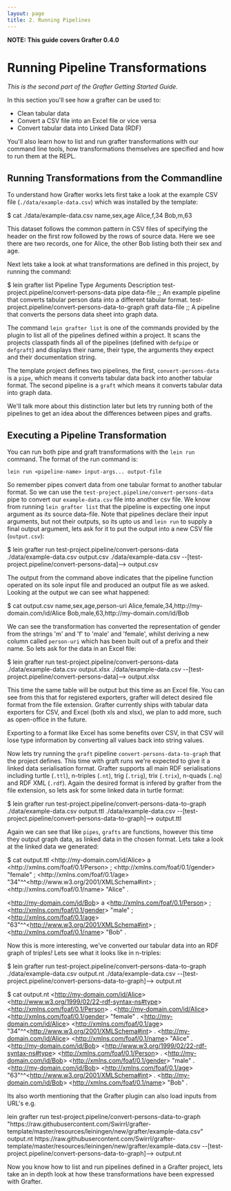 ```yaml
---
layout: page
title: 2. Running Pipelines
---
```


**NOTE: This guide covers Grafter 0.4.0**

# Running Pipeline Transformations

*This is the second part of the Grafter Getting Started Guide.*

In this section you'll see how a grafter can be used to:

- Clean tabular data
- Convert a CSV file into an Excel file or vice versa
- Convert tabular data into Linked Data (RDF)

You'll also learn how to list and run grafter transformations with our
command line tools, how transformations themselves are specified and
how to run them at the REPL.

## Running Transformations from the Commandline

To understand how Grafter works lets first take a look at the example
CSV file (`./data/example-data.csv`) which was installed by the
template:

<div class="terminal-wrapper">
  <div class="terminal-inner">$ cat ./data/example-data.csv
name,sex,age
Alice,f,34
Bob,m,63</div>
</div>

This dataset follows the common pattern in CSV files of specifying the
header on the first row followed by the rows of source data.  Here we
see there are two records, one for Alice, the other Bob listing both
their sex and age.

Next lets take a look at what transformations are defined in this
project, by running the command:

<div class="terminal-wrapper">
  <div class="terminal-inner">$ lein grafter list
Pipeline                                                     Type      Arguments            Description
test-project.pipeline/convert-persons-data                   pipe      data-file            ;; An example pipeline that converts tabular person data into a different tabular format.
test-project.pipeline/convert-persons-data-to-graph          graft     data-file            ;; A pipeline that converts the persons data sheet into graph data.</div>
</div>

The command `lein grafter list` is one of the commands provided by the
plugin to list all of the pipelines defined within a project.  It
scans the projects classpath finds all of the pipelines (defined with
`defpipe` or `defgraft`) and displays their name, their type, the
arguments they expect and their documentation string.

The template project defines two pipelines, the first,
`convert-persons-data` is a `pipe`, which means it converts tabular
data back into another tabular format.  The second pipeline is a
`graft` which means it converts tabular data into graph data.

We'll talk more about this distinction later but lets try running both
of the pipelines to get an idea about the differences between pipes
and grafts.

## Executing a Pipeline Transformation

You can run both pipe and graft transformations with the `lein run`
command.  The format of the run command is:

    lein run <pipeline-name> input-args... output-file

So remember pipes convert data from one tabular format to another
tabular format.  So we can use the
`test-project.pipeline/convert-persons-data` pipe to convert our
`example-data.csv` file into another csv file.  We know from running
`lein grafter list` that the pipeline is expecting one input argument
as its source data-file.  Note that pipelines declare their input
arguments, but not their outputs, so its upto us and `lein run` to
supply a final output argument, lets ask for it to put the output into
a new CSV file (`output.csv`):

<div class="terminal-wrapper">
  <div class="terminal-inner">$ lein grafter run test-project.pipeline/convert-persons-data ./data/example-data.csv output.csv
./data/example-data.csv --[test-project.pipeline/convert-persons-data]--> output.csv</div>
</div>

The output from the command above indicates that the pipeline function
operated on its sole input file and produced an output file as we
asked.  Looking at the output we can see what happened:

<div class="terminal-wrapper">
  <div class="terminal-inner">$ cat output.csv
name,sex,age,person-uri
Alice,female,34,http://my-domain.com/id/Alice
Bob,male,63,http://my-domain.com/id/Bob</div>
</div>

We can see the transformation has converted the representation of
gender from the strings 'm' and 'f' to 'male' and 'female', whilst
deriving a new column called `person-uri` which has been built out of
a prefix and their name.  So lets ask for the data in an Excel file:

<div class="terminal-wrapper">
  <div class="terminal-inner">$ lein grafter run test-project.pipeline/convert-persons-data ./data/example-data.csv output.xlsx
./data/example-data.csv --[test-project.pipeline/convert-persons-data]--> output.xlsx</div>
</div>

This time the same table will be output but this time as an Excel
file.  You can see from this that for registered exporters, grafter
will detect desired file format from the file extension.  Grafter
currently ships with tabular data exporters for CSV, and Excel (both
xls and xlsx), we plan to add more, such as open-office in the future.

Exporting to a format like Excel has some benefits over CSV, in that
CSV will lose type information by converting all values back into
string values.

Now lets try running the `graft` pipeline
`convert-persons-data-to-graph` that the project defines.  This time
with graft runs we're expected to give it a linked data serialisation
format.  Grafter supports all main RDF serialisations including turtle
(`.ttl`), n-triples (`.nt`), trig (`.trig`), trix (`.trix`), n-quads
(`.nq`) and RDF XML (`.rdf`).  Again the desired format is infered by
grafter from the file extension, so lets ask for some linked data in
turtle format:

<div class="terminal-wrapper">
  <div class="terminal-inner">$ lein grafter run test-project.pipeline/convert-persons-data-to-graph ./data/example-data.csv output.ttl
./data/example-data.csv --[test-project.pipeline/convert-persons-data-to-graph]--> output.ttl</div>
</div>

Again we can see that like `pipes`, `grafts` are functions, however
this time they output graph data, as linked data in the chosen format.
Lets take a look at the linked data we generated:

<div class="terminal-wrapper">
  <div class="terminal-inner">$ cat output.ttl
&lt;http://my-domain.com/id/Alice&gt; a &lt;http://xmlns.com/foaf/0.1/Person&gt; ;
	&lt;http://xmlns.com/foaf/0.1/gender&gt; "female" ;
	&lt;http://xmlns.com/foaf/0.1/age&gt; "34"^^&lt;http://www.w3.org/2001/XMLSchema#int&gt; ;
	&lt;http://xmlns.com/foaf/0.1/name&gt; "Alice" .

&lt;http://my-domain.com/id/Bob&gt; a &lt;http://xmlns.com/foaf/0.1/Person&gt; ;
	&lt;http://xmlns.com/foaf/0.1/gender&gt; "male" ;
	&lt;http://xmlns.com/foaf/0.1/age&gt; "63"^^&lt;http://www.w3.org/2001/XMLSchema#int&gt; ;
	&lt;http://xmlns.com/foaf/0.1/name&gt; "Bob" .</div>
</div>

Now this is more interesting, we've converted our tabular data into an
RDF graph of triples!  Lets see what it looks like in n-triples:

<div class="terminal-wrapper">
  <div class="terminal-inner">$ lein grafter run test-project.pipeline/convert-persons-data-to-graph ./data/example-data.csv output.nt
./data/example-data.csv --[test-project.pipeline/convert-persons-data-to-graph]--> output.nt

$ cat output.nt
&lt;http://my-domain.com/id/Alice&gt; &lt;http://www.w3.org/1999/02/22-rdf-syntax-ns#type&gt; &lt;http://xmlns.com/foaf/0.1/Person&gt; .
&lt;http://my-domain.com/id/Alice&gt; &lt;http://xmlns.com/foaf/0.1/gender&gt; "female" .
&lt;http://my-domain.com/id/Alice&gt; &lt;http://xmlns.com/foaf/0.1/age&gt; "34"^^&lt;http://www.w3.org/2001/XMLSchema#int&gt; .
&lt;http://my-domain.com/id/Alice&gt; &lt;http://xmlns.com/foaf/0.1/name&gt; "Alice" .
&lt;http://my-domain.com/id/Bob&gt; &lt;http://www.w3.org/1999/02/22-rdf-syntax-ns#type&gt; &lt;http://xmlns.com/foaf/0.1/Person&gt; .
&lt;http://my-domain.com/id/Bob&gt; &lt;http://xmlns.com/foaf/0.1/gender&gt; "male" .
&lt;http://my-domain.com/id/Bob&gt; &lt;http://xmlns.com/foaf/0.1/age&gt; "63"^^&lt;http://www.w3.org/2001/XMLSchema#int&gt; .
&lt;http://my-domain.com/id/Bob&gt; &lt;http://xmlns.com/foaf/0.1/name&gt; "Bob" .</div>
</div>

Its also worth mentioning that the Grafter plugin can also load inputs
from URL's e.g.

<div class="terminal-wrapper">
  <div class="terminal-inner">lein grafter run test-project.pipeline/convert-persons-data-to-graph "https://raw.githubusercontent.com/Swirrl/grafter-template/master/resources/leiningen/new/grafter/example-data.csv" output.nt
https://raw.githubusercontent.com/Swirrl/grafter-template/master/resources/leiningen/new/grafter/example-data.csv --[test-project.pipeline/convert-persons-data-to-graph]--> output.nt</div>
</div>


Now you know how to list and run pipelines defined in a Grafter
project, lets take an in depth look at how these transformations have
been expressed with Grafter.
